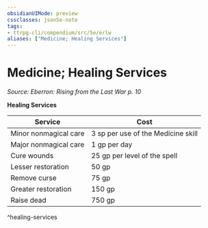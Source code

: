 ```yaml
---
obsidianUIMode: preview
cssclasses: json5e-note
tags:
- ttrpg-cli/compendium/src/5e/erlw
aliases: ["Medicine; Healing Services"]
---
```

# Medicine; Healing Services
*Source: Eberron: Rising from the Last War p. 10* 

**Healing Services**

| Service | Cost |
|---------|------|
| Minor nonmagical care | 3 sp per use of the Medicine skill |
| Major nonmagical care | 1 gp per day |
| Cure wounds | 25 gp per level of the spell |
| Lesser restoration | 50 gp |
| Remove curse | 75 gp |
| Greater restoration | 150 gp |
| Raise dead | 750 gp |
^healing-services